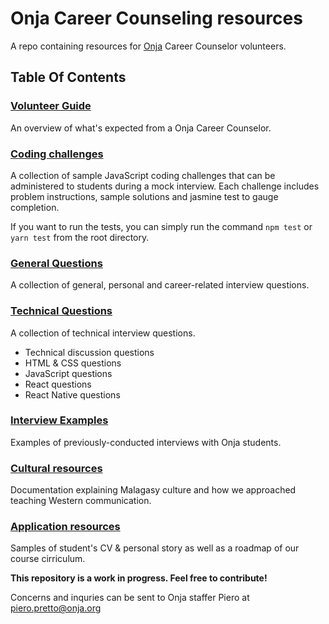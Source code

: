 # Onja Career Counseling resources

A repo containing resources for [Onja](https://onja.org) Career Counselor volunteers.

## Table Of Contents

### [Volunteer Guide](volunteer_guide.md)

An overview of what's expected from a Onja Career Counselor.

### [Coding challenges](https://github.com/pieroapretto/Onja_career_counseling_resources/tree/main/coding_challenges)

A collection of sample JavaScript coding challenges that can be administered to students during a mock interview. Each challenge includes problem instructions, sample solutions and jasmine test to gauge completion.

If you want to run the tests, you can simply run the command `npm test` or `yarn test` from the root directory.

### [General Questions](https://github.com/pieroapretto/Onja_career_counseling_resources/blob/main/general_questions/general_questions_by_category.md)

A collection of general, personal and career-related interview questions.

### [Technical Questions](https://github.com/pieroapretto/Onja_career_counseling_resources/blob/main/technical_questions/technical_questions_by_category.md)

A collection of technical interview questions.

* Technical discussion questions
* HTML & CSS questions
* JavaScript questions
* React questions
* React Native questions

### [Interview Examples](https://github.com/pieroapretto/Onja_career_counseling_resources/tree/main/interview_examples)

Examples of previously-conducted interviews with Onja students.

### [Cultural resources](https://github.com/pieroapretto/Onja_career_counseling_resources/tree/main/cultural_resources)

Documentation explaining Malagasy culture and how we approached teaching Western communication.

### [Application resources](https://github.com/pieroapretto/Onja_career_counseling_resources/tree/main/application_resources)

Samples of student's CV & personal story as well as a roadmap of our course cirriculum.

<b>This repository is a work in progress. Feel free to contribute!</b>

Concerns and inquries can be sent to Onja staffer Piero at [piero.pretto@onja.org](mailto:piero.pretto@onja.org)